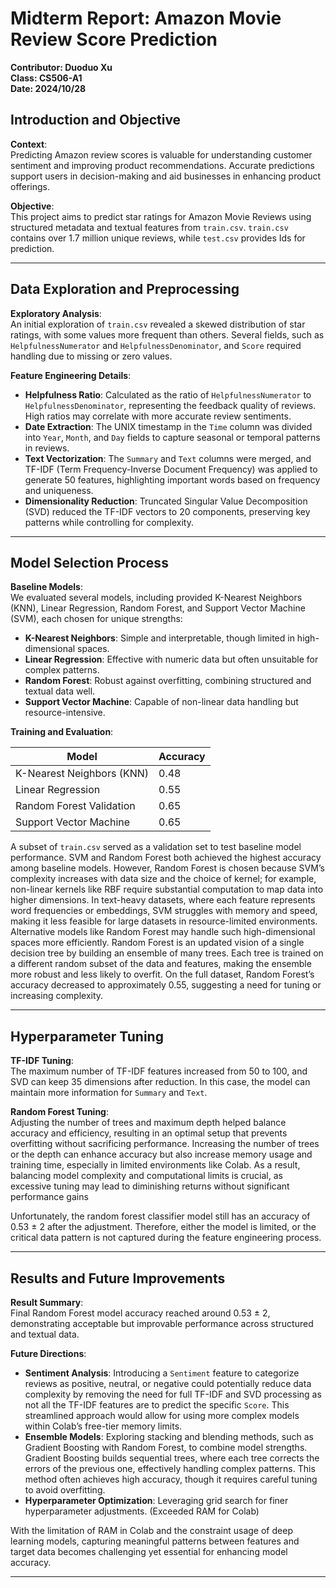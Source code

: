 # Midterm Report: Amazon Movie Review Score Prediction

**Contributor: Duoduo Xu**  
**Class: CS506-A1**  
**Date: 2024/10/28**

## Introduction and Objective

**Context**:  
Predicting Amazon review scores is valuable for understanding customer sentiment and improving product recommendations. Accurate predictions support users in decision-making and aid businesses in enhancing product offerings.

**Objective**:  
This project aims to predict star ratings for Amazon Movie Reviews using structured metadata and textual features from `train.csv`. `train.csv` contains over 1.7 million unique reviews, while `test.csv` provides Ids for prediction.

---

## Data Exploration and Preprocessing

**Exploratory Analysis**:  
An initial exploration of `train.csv` revealed a skewed distribution of star ratings, with some values more frequent than others. Several fields, such as `HelpfulnessNumerator` and `HelpfulnessDenominator`, and `Score` required handling due to missing or zero values.

**Feature Engineering Details**:
- **Helpfulness Ratio**: Calculated as the ratio of `HelpfulnessNumerator` to `HelpfulnessDenominator`, representing the feedback quality of reviews. High ratios may correlate with more accurate review sentiments.
- **Date Extraction**: The UNIX timestamp in the `Time` column was divided into `Year`, `Month`, and `Day` fields to capture seasonal or temporal patterns in reviews.
- **Text Vectorization**: The `Summary` and `Text` columns were merged, and TF-IDF (Term Frequency-Inverse Document Frequency) was applied to generate 50 features, highlighting important words based on frequency and uniqueness.
- **Dimensionality Reduction**: Truncated Singular Value Decomposition (SVD) reduced the TF-IDF vectors to 20 components, preserving key patterns while controlling for complexity.

---

## Model Selection Process

**Baseline Models**:  
We evaluated several models, including provided K-Nearest Neighbors (KNN), Linear Regression, Random Forest, and Support Vector Machine (SVM), each chosen for unique strengths:
   - **K-Nearest Neighbors**: Simple and interpretable, though limited in high-dimensional spaces.
   - **Linear Regression**: Effective with numeric data but often unsuitable for complex patterns.
   - **Random Forest**: Robust against overfitting, combining structured and textual data well.
   - **Support Vector Machine**: Capable of non-linear data handling but resource-intensive.

**Training and Evaluation**:  

| Model                     | Accuracy |
|---------------------------|----------|
| K-Nearest Neighbors (KNN) | 0.48     |
| Linear Regression         | 0.55     |
| Random Forest Validation  | 0.65     |
| Support Vector Machine    | 0.65     |

A subset of `train.csv` served as a validation set to test baseline model performance. SVM and Random Forest both achieved the highest accuracy among baseline models. However, Random Forest is chosen because SVM’s complexity increases with data size and the choice of kernel; for example, non-linear kernels like RBF require substantial computation to map data into higher dimensions. In text-heavy datasets, where each feature represents word frequencies or embeddings, SVM struggles with memory and speed, making it less feasible for large datasets in resource-limited environments. Alternative models like Random Forest may handle such high-dimensional spaces more efficiently. Random Forest is an updated vision of a single decision tree by building an ensemble of many trees. Each tree is trained on a different random subset of the data and features, making the ensemble more robust and less likely to overfit. On the full dataset, Random Forest’s accuracy decreased to approximately 0.55, suggesting a need for tuning or increasing complexity.

---

## Hyperparameter Tuning

**TF-IDF Tuning**:  
The maximum number of TF-IDF features increased from 50 to 100, and SVD can keep 35 dimensions after reduction. In this case, the model can maintain more information for `Summary` and `Text`.

**Random Forest Tuning**:  
Adjusting the number of trees and maximum depth helped balance accuracy and efficiency, resulting in an optimal setup that prevents overfitting without sacrificing performance. Increasing the number of trees or the depth can enhance accuracy but also increase memory usage and training time, especially in limited environments like Colab. As a result, balancing model complexity and computational limits is crucial, as excessive tuning may lead to diminishing returns without significant performance gains

Unfortunately, the random forest classifier model still has an accuracy of 0.53 ± 2 after the adjustment. Therefore, either the model is limited, or the critical data pattern is not captured during the feature engineering process.

---

## Results and Future Improvements

**Result Summary**:  
Final Random Forest model accuracy reached around 0.53 ± 2, demonstrating acceptable but improvable performance across structured and textual data.

**Future Directions**:  
   - **Sentiment Analysis**: Introducing a `Sentiment` feature to categorize reviews as positive, neutral, or negative could potentially reduce data complexity by removing the need for full TF-IDF and SVD processing as not all the TF-IDF features are to predict the specific `Score`. This streamlined approach would allow for using more complex models within Colab’s free-tier memory limits.
   - **Ensemble Models**: Exploring stacking and blending methods, such as Gradient Boosting with Random Forest, to combine model strengths. Gradient Boosting builds sequential trees, where each tree corrects the errors of the previous one, effectively handling complex patterns. This method often achieves high accuracy, though it requires careful tuning to avoid overfitting.
   - **Hyperparameter Optimization**: Leveraging grid search for finer hyperparameter adjustments. (Exceeded RAM for Colab)

With the limitation of RAM in Colab and the constraint usage of deep learning models, capturing meaningful patterns between features and target data becomes challenging yet essential for enhancing model accuracy. 

---
